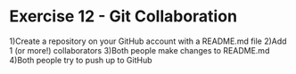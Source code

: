 # Exercise 12 - Git Collaboration
1)Create a repository on your GitHub account with a README.md file
2)Add 1 (or more!) collaborators
3)Both people make changes to README.md
4)Both people try to push up to GitHub
